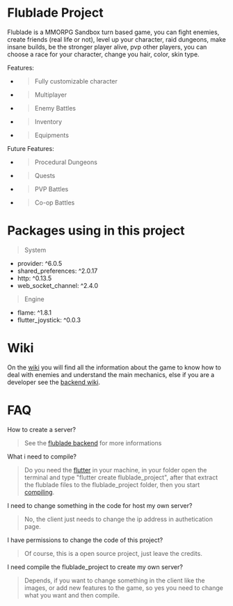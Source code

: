 # Flublade Project

Flublade is a MMORPG Sandbox turn based game, you can fight enemies, create friends (real life or not), level up your character, raid dungeons, make insane builds, be the stronger player alive, pvp other players, you can choose a race for your character, change you hair, color, skin type.

Features:
- > Fully customizable character
- > Multiplayer
- > Enemy Battles
- > Inventory
- > Equipments

Future Features:
- > Procedural Dungeons
- > Quests
- > PVP Battles
- > Co-op Battles

# Packages using in this project

> System
- provider: ^6.0.5
- shared_preferences: ^2.0.17
- http: ^0.13.5
- web_socket_channel: ^2.4.0
> Engine
- flame: ^1.8.1
- flutter_joystick: ^0.0.3

# Wiki

On the [wiki](https://github.com/LeandroTheDev/flublade_project/wiki) you will find all the information about the game to know how to deal with enemies and understand the main mechanics, else if you are a developer see the [backend wiki](https://github.com/LeandroTheDev/flublade_server/wiki).

# FAQ

How to create a server?
> See the [flublade backend](https://github.com/LeandroTheDev/flublade_server) for more informations

What i need to compile?
> Do you need the [flutter](https://docs.flutter.dev/get-started/install) in your machine, in your folder open the terminal and type "flutter create flublade_project", after that extract the flublade files to the flublade_project folder, then you start [compiling](https://docs.flutter.dev/deployment/android).

I need to change something in the code for host my own server?
> No, the client just needs to change the ip address in authetication page.

I have permissions to change the code of this project?
> Of course, this is a open source project, just leave the credits.

I need compile the flublade_project to create my own server?
> Depends, if you want to change something in the client like the images, or add new features to the game, so yes you need to change what you want and then compile.
